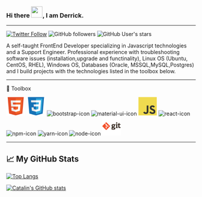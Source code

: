 ### Hi there <img src="https://raw.githubusercontent.com/MartinHeinz/MartinHeinz/master/wave.gif" width="30px" height="30px">, I am Derrick.

---
[![Twitter Follow](https://img.shields.io/twitter/follow/derrickachi?label=Twitter%20followers&style=social)](https://twitter.com/derrickachi) ![GitHub followers](https://img.shields.io/github/followers/kachielite?label=Github%20followers&style=social) ![GitHub User's stars](https://img.shields.io/github/stars/kachielite?label=my%20Github%20stars&style=flat-square)

A self-taught FrontEnd Developer specializing in Javascript technologies and a Support Engineer. Professional experience with troubleshooting software issues (installation,upgrade and functinality), Linux OS (Ubuntu, CentOS, RHEL), Windows OS, Databases (Oracle, MSSQL,MySQL,Postgres) and I build projects with the technologies listed in the toolbox below.

---

🧰 Toolbox

<img src="https://github.com/devicons/devicon/blob/master/icons/html5/html5-original.svg" alt="html-icon" width="50" height="50"/> <img src="https://github.com/devicons/devicon/blob/master/icons/css3/css3-original.svg" alt="css-icon" width="50" height="50"/> <img src="https://cdn.worldvectorlogo.com/logos/bootstrap-4.svg" alt="bootstrap-icon" width="50" height="50"/> <img src="https://cdn.worldvectorlogo.com/logos/material-ui-1.svg" alt="material-ui-icon" width="50" height="50"/> <img src="https://github.com/devicons/devicon/blob/master/icons/javascript/javascript-original.svg" alt="javascrip-icon" width="50" height="50"/> <img src="https://cdn.worldvectorlogo.com/logos/react-2.svg" alt="react-icon" width="50" height="50"/>  <img src="https://cdn.worldvectorlogo.com/logos/npm-square-red-1.svg" alt="npm-icon" width="50" height="50"/> <img src="https://cdn.worldvectorlogo.com/logos/yarn.svg" alt="yarn-icon" width="50" height="50"/> <img src="https://cdn.worldvectorlogo.com/logos/nodejs-icon.svg" alt="node-icon" width="50" height="50"/> <img src="https://github.com/devicons/devicon/blob/master/icons/git/git-original-wordmark.svg" alt="Git" width="50" height="50"/>

---

## &#x1f4c8; My GitHub Stats

[![Top Langs](https://github-readme-stats.vercel.app/api/top-langs/?username=kachielite&hide=python&theme=radical)](https://github.com/anuraghazra/github-readme-stats)

[![Catalin's GitHub stats](https://github-readme-stats.vercel.app/api?username=kachielite&theme=radical)](https://github.com/anuraghazra/github-readme-stats)

<!--
**Kachielite/Kachielite** is a ✨ _special_ ✨ repository because its `README.md` (this file) appears on your GitHub profile.

Here are some ideas to get you started:

- 🔭 I’m currently working on ...
- 🌱 I’m currently learning ...
- 👯 I’m looking to collaborate on ...
- 🤔 I’m looking for help with ...
- 💬 Ask me about ...
- 📫 How to reach me: ...
- 😄 Pronouns: ...
- ⚡ Fun fact: ...
-->
